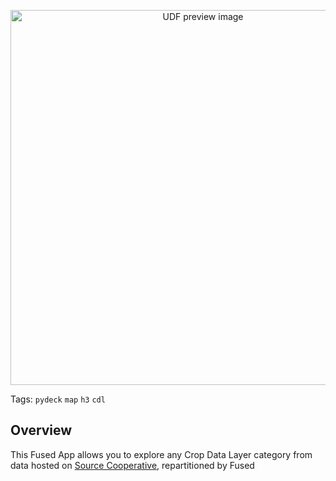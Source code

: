 <!--fused:pin=1-->
<!--fused:preview-->
<p align="center"><img src="https://fused-image-assets.s3.amazonaws.com/a264447f-3e9e-4c0f-b5fb-53a2d991d5d5/thumbnail" width="600" alt="UDF preview image"></p>

<!--fused:tags-->
Tags: `pydeck` `map` `h3` `cdl`

<!--fused:readme-->
## Overview

This Fused App allows you to explore any Crop Data Layer category from data hosted on [Source Cooperative](https://source.coop/fused/hex/release_2025_04_beta/cdl), repartitioned by Fused
